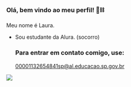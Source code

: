 ### Olá, bem vindo ao meu perfil! 🖤⛓️

Meu nome é Laura.

- Sou estudante da Alura. (socorro)


  ### Para entrar em contato comigo, use:

  00001132654841sp@al.educacao.sp.gov.br




![](https://tenor.com/pt-BR/view/crazy-cat-dancing-crazy-cat-dance-moves-too-cool-i-got-this-gif-14504785)
